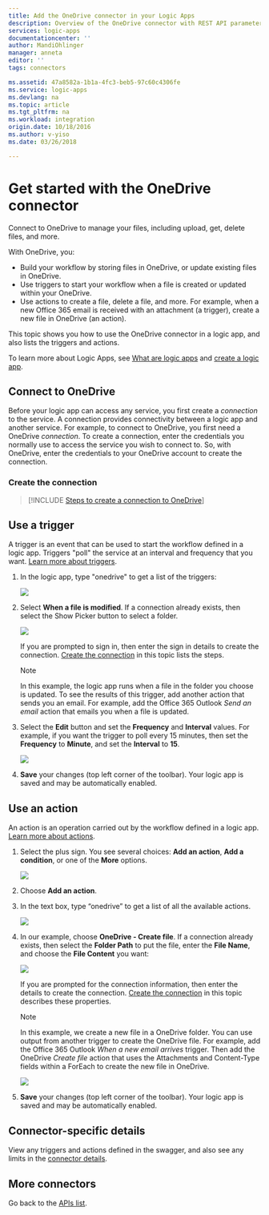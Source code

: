 ```yaml
---
title: Add the OneDrive connector in your Logic Apps
description: Overview of the OneDrive connector with REST API parameters
services: logic-apps
documentationcenter: ''
author: MandiOhlinger
manager: anneta
editor: ''
tags: connectors

ms.assetid: 47a8582a-1b1a-4fc3-beb5-97c60c4306fe
ms.service: logic-apps
ms.devlang: na
ms.topic: article
ms.tgt_pltfrm: na
ms.workload: integration
origin.date: 10/18/2016
ms.author: v-yiso
ms.date: 03/26/2018

---
```

# Get started with the OneDrive connector
Connect to OneDrive to manage your files, including upload, get, delete files, and more. 

With OneDrive, you: 

* Build your workflow by storing files in OneDrive, or update existing files in OneDrive. 
* Use triggers to start your workflow when a file is created or updated within your OneDrive.
* Use actions to create a file, delete a file, and more. For example, when a new Office 365 email is received with an attachment (a trigger), create a new file in OneDrive (an action).

This topic shows you how to use the OneDrive connector in a logic app, and also lists the triggers and actions.

To learn more about Logic Apps, see [What are logic apps](../logic-apps/logic-apps-overview.md) and [create a logic app](../logic-apps/quickstart-create-first-logic-app-workflow.md).

## Connect to OneDrive
Before your logic app can access any service, you first create a *connection* to the service. A connection provides connectivity between a logic app and another service. For example, to connect to OneDrive, you first need a OneDrive *connection*. To create a connection, enter the credentials you normally use to access the service you wish to connect to. So, with OneDrive, enter the credentials to your OneDrive account  to create the connection.

### Create the connection
> [!INCLUDE [Steps to create a connection to OneDrive](../../includes/connectors-create-api-onedrive.md)]
> 
> 

## Use a trigger
A trigger is an event that can be used to start the workflow defined in a logic app. Triggers "poll" the service at an interval and frequency that you want. [Learn more about triggers](../logic-apps/logic-apps-overview.md#logic-app-concepts).

1. In the logic app, type "onedrive" to get a list of the triggers:  
   
    ![](./media/connectors-create-api-onedrive/onedrive-1.png)
2. Select **When a file is modified**. If a connection already exists, then select the Show Picker button to select a folder.
   
    ![](./media/connectors-create-api-onedrive/sample-folder.png)
   
    If you are prompted to sign in, then enter the sign in details to create the connection. [Create the connection](connectors-create-api-onedrive.md#create-the-connection) in this topic lists the steps. 
   
   > [!NOTE]
   > In this example, the logic app runs when a file in the folder you choose is updated. To see the results of this trigger, add another action that sends you an email. For example, add the Office 365 Outlook *Send an email* action that emails you when a file is updated. 

3. Select the **Edit** button and set the **Frequency** and **Interval** values. For example, if you want the trigger to poll every 15 minutes, then set the **Frequency** to **Minute**, and set the **Interval** to **15**. 
   
    ![](./media/connectors-create-api-onedrive/trigger-properties.png)
4. **Save** your changes (top left corner of the toolbar). Your logic app is saved and may be automatically enabled.

## Use an action
An action is an operation carried out by the workflow defined in a logic app. [Learn more about actions](../logic-apps/logic-apps-overview.md#logic-app-concepts).

1. Select the plus sign. You see several choices: **Add an action**, **Add a condition**, or one of the **More** options.
   
    ![](./media/connectors-create-api-onedrive/add-action.png)
2. Choose **Add an action**.
3. In the text box, type “onedrive” to get a list of all the available actions.
   
    ![](./media/connectors-create-api-onedrive/onedrive-actions.png) 
4. In our example, choose **OneDrive - Create file**. If a connection already exists, then select the **Folder Path** to put the file, enter the **File Name**, and choose the **File Content** you want:  
   
    ![](./media/connectors-create-api-onedrive/sample-action.png)
   
    If you are prompted for the connection information, then enter the details to create the connection. [Create the connection](connectors-create-api-onedrive.md#create-the-connection) in this topic describes these properties. 
   
   > [!NOTE]
   > In this example, we create a new file in a OneDrive folder. You can use output from another trigger to create the OneDrive file. For example, add the Office 365 Outlook *When a new email arrives* trigger. Then add the OneDrive *Create file* action that uses the Attachments and Content-Type fields within a ForEach to create the new file in OneDrive. 
   > 
   > ![](./media/connectors-create-api-onedrive/foreach-action.png)

5. **Save** your changes (top left corner of the toolbar). Your logic app is saved and may be automatically enabled.


## Connector-specific details

View any triggers and actions defined in the swagger, and also see any limits in the [connector details](/connectors/onedriveconnector/).

## More connectors
Go back to the [APIs list](apis-list.md).